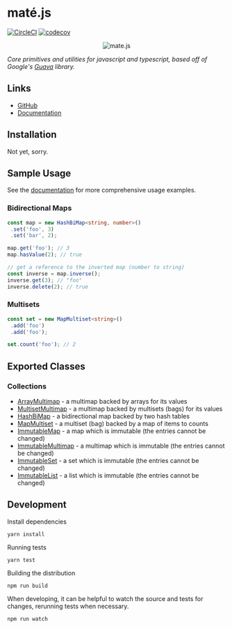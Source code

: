 # maté.js

[![CircleCI](https://circleci.com/gh/psastras/mate.js.svg?style=shield&circle-token=:circle-ci-badge-token)](https://circleci.com/gh/psastras/mate.js/tree/master)
[![codecov](https://codecov.io/gh/psastras/mate.js/branch/master/graph/badge.svg)](https://codecov.io/gh/psastras/mate.js)

<p align="center">
  <img src="https://psastras.github.io/mate.js/icon.png" alt="mate.js"/>
</p>

_Core primitives and utilities for javascript and typescript, based off of Google's [Guava](https://github.com/google/guava) library._

## Links

- [GitHub](https://github.com/psastras/mate.js)
- [Documentation](https://psastras.github.io/mate.js/)

## Installation

Not yet, sorry.

## Sample Usage

See the [documentation](https://psastras.github.io/mate.js/) for more comprehensive usage
examples.

### Bidirectional Maps

```typescript
const map = new HashBiMap<string, number>()
 .set('foo', 3)
 .set('bar', 2);

map.get('foo'); // 3
map.hasValue(2); // true

// get a reference to the inverted map (number to string)
const inverse = map.inverse();
inverse.get(3); // "foo"
inverse.delete(2); // true
```

### Multisets

```typescript
const set = new MapMultiset<string>()
 .add('foo')
 .add('foo');

set.count('foo'); // 2
```

## Exported Classes

### Collections

- [ArrayMultimap](https://psastras.github.io/mate.js/classes/_collections_arraymultimap_.arraymultimap.html) -
a multimap backed by arrays for its values
- [MultisetMultimap](https://psastras.github.io/mate.js/classes/_collections_multisetmultimap_.multisetmultimap.html) -
a multimap backed by multisets (bags) for its values
- [HashBiMap](https://psastras.github.io/mate.js/classes/_collections_hashbimap_.hashbimap.html) -
a bidirectional map backed by two hash tables
- [MapMultiset](https://psastras.github.io/mate.js/classes/_collections_mapmultiset_.mapmultiset.html) -
a multiset (bag) backed by a map of items to counts
- [ImmutableMap](https://psastras.github.io/mate.js/classes/_collections_immutablemap_.immutablemap.html) -
a map which is immutable (the entries cannot be changed)
- [ImmutableMultimap](https://psastras.github.io/mate.js/classes/_collections_immutablemultimap_.immutablemultimap.html) -
a multimap which is immutable (the entries cannot be changed)
- [ImmutableSet](https://psastras.github.io/mate.js/classes/_collections_immutableset_.immutableset.html) -
a set which is immutable (the entries cannot be changed)
- [ImmutableList](https://psastras.github.io/mate.js/classes/_collections_immutablelist_.immutablelist.html) -
a list which is immutable (the entries cannot be changed)

## Development

Install dependencies

```shell
yarn install
```

Running tests

```shell
yarn test
```

Building the distribution

```shell
npm run build
```

When developing, it can be helpful to watch the source and tests for changes, rerunning
tests when necessary.

```shell
npm run watch
```